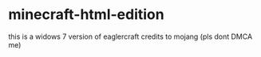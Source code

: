 # minecraft-html-edition
this is a widows 7 version of eaglercraft credits to mojang (pls dont DMCA me)
